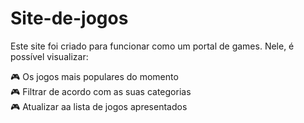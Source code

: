 # Site-de-jogos

Este site foi criado para funcionar como um portal de games. Nele, é possível visualizar:

🎮 Os jogos mais populares do momento  
🎮 Filtrar de acordo com as suas categorias  
🎮 Atualizar aa lista de jogos apresentados  
